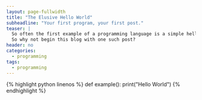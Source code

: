 ```yaml
---
layout: page-fullwidth
title: "The Elusive Hello World"
subheadline: "Your first program, your first post."
teaser: |
  So often the first example of a programming language is a simple hello world.
  So why not begin this blog with one such post?
header: no
categories:
  - programming
tags:
  - programming
---
```


{% highlight python linenos %}
def example():
    print("Hello World")
{% endhighlight %}
